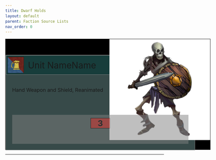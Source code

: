 ```yaml
---
title: Dwarf Holds
layout: default
parent: Faction Source Lists
nav_order: 0
---
```


<style>
  .statbox {
    border: 1px solid black;
  }
</style>

<div style= "position:relative; width:650px; height: 350px; background: black; border:1px solid">

  <div style= "position:absolute; top:50px; width:600px; height:300px; background:#374a49; border:1px solid; border-color:grey">


  <div style= "width:600px; height:60px; background:#173d3b; border:1px solid; border-color:grey">
     <img src="../../assets/images/icon.png" style=" height:52px; margin-top: 4px; margin-left: 4px" >
     <div style="position:absolute; top: 15px; left:70px; font-size:28px">Unit NameName</div>
  </div>


 

 <div style="position:absolute; top: 100px; left:20px; font-size:16px">Hand Weapon and Shield, Reanimated</div>

<div  style="position:absolute; bottom:19px; font-size:26px; font-weight:700; height:92px; left:20px; width:560px; background:grey; opacity:0.5; text-align: center; z-index: 1">
  <span class = "statbox" style="display:inline-block; width:60px; background-color: rgba(255,71,66, 1);; text-align: center; margin:10px; border-color:black; opacity:1;">3</span>

    
 
  


</div>

</div>

<img src="../../assets/images/skeleton.png" style="position:absolute; bottom:30px; right:0px; height:320px">
</div>

----